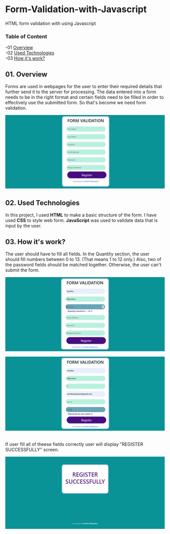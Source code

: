# Form-Validation-with-Javascript
HTML form validation with using Javascript 

### Table of Content
-01 [Overview](#overview)</br>
-02 [Used Technologies](#technologies)</br>
-03 [How it's work?](#work)</br>


## 01. Overview <a name="overview"/>

Forms are used in webpages for the user to enter their required details that further send it to the server for processing. The data entered into a form needs to be in the right format and certain fields need to be filled in order to effectively use the submitted form. So that's become we need form validation.  

<img src="img/a.JPG"><br>

## 02. Used Technologies <a name="technologies"/>

In this project, I used **HTML** to make a basic structure of the form. I have used **CSS** to style web form. **JavaScript** was used to validate data that is input by the user.<br>

## 03. How it's work? <a name="work"/>

The user should have to fill all fields. In the Quantity section, the user should fill numbers between 0 to 13. (That means 1 to 12 only.) Also, two of the password fields should be matched together. Otherwise, the user can't submit the form.

<img src="img/b.JPG"><br>

<img src="img/c.JPG"><br><br>





If user fill all of theese fields correctly user will display "REGISTER SUCCESSFULLY" screen.

<img src="img/d.JPG">




